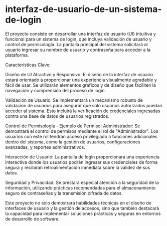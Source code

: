 # interfaz-de-usuario-de-un-sistema-de-login
El proyecto consiste en desarrollar una interfaz de usuario (UI) intuitiva y funcional para un sistema de login, que incluya validación de usuario y control de permisología. La pantalla principal del sistema solicitará al usuario ingresar su nombre de usuario y contraseña para acceder a la plataforma.

Características Clave:

Diseño de UI Atractivo y Responsivo: El diseño de la interfaz de usuario estará orientado a proporcionar una experiencia visualmente agradable y fácil de usar. Se utilizarán elementos gráficos y de diseño que faciliten la navegación y comprensión del proceso de login.

Validación de Usuario: Se implementará un mecanismo robusto de validación de usuarios para asegurar que solo usuarios autorizados puedan acceder al sistema. Esto incluirá la verificación de credenciales ingresadas contra una base de datos de usuarios registrados.

Control de Permisología - Ejemplo de Permiso: Administrador: Se demostrará el control de permisos mediante el rol de "Administrador". Los usuarios con este rol tendrán acceso privilegiado a funciones adicionales dentro del sistema, como la gestión de usuarios, configuraciones avanzadas, y reportes administrativos.

Interacción de Usuario: La pantalla de login proporcionará una experiencia interactiva donde los usuarios podrán ingresar sus credenciales de forma segura y recibirán retroalimentación inmediata sobre la validez de sus datos.

Seguridad y Privacidad: Se prestará especial atención a la seguridad de la información, utilizando prácticas recomendadas para el almacenamiento seguro de contraseñas y la transmisión cifrada de datos.

Este proyecto no solo demostrará habilidades técnicas en el diseño de interfaces de usuario y la gestión de accesos, sino que también destacará la capacidad para implementar soluciones prácticas y seguras en entornos de desarrollo de software.
